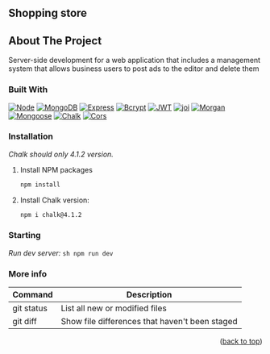## Shopping store

<!-- ABOUT THE PROJECT -->
## About The Project
Server-side development for a web application that includes a management system that allows business users to post ads to the editor and delete them

### Built With
 [![Node][Node.js]][Node-url]  [![MongoDB][MongoDB]][MongoDB-url]  [![Express][Express.js]][Express-url]  [![Bcrypt][Bcrypt.js]][Bcrypt-url]  [![JWT][JWT]][JWT-url]  [![joi][joi]][joi-url] [![Morgan][Morgan]][Morgan-url]
 [![Mongoose][Mongoose.js]][Mongoose-url]  [![Chalk][Chalk]][Chalk-url]  [![Cors][Cors]][Cors-url]



<!-- GETTING STARTED -->
### Installation

_Chalk should only 4.1.2 version._

1. Install NPM packages
   ```sh
   npm install
   ```
2. Install Chalk version:
   ```sh
   npm i chalk@4.1.2 
   ```
### Starting
 _Run dev server:_
    ```sh
    npm run dev
    ```

### More info   
| Command | Description |
| --- | --- |
| git status | List all new or modified files |
| git diff | Show file differences that haven't been staged |






<p align="right">(<a href="#readme-top">back to top</a>)</p>



<!-- MARKDOWN LINKS & IMAGES -->
<!-- https://www.markdownguide.org/basic-syntax/#reference-style-links -->
[contributors-shield]: https://img.shields.io/github/contributors/othneildrew/Best-README-Template.svg?style=for-the-badge
[contributors-url]: https://github.com/othneildrew/Best-README-Template/graphs/contributors
[forks-shield]: https://img.shields.io/github/forks/othneildrew/Best-README-Template.svg?style=for-the-badge
[forks-url]: https://github.com/othneildrew/Best-README-Template/network/members
[stars-shield]: https://img.shields.io/github/stars/othneildrew/Best-README-Template.svg?style=for-the-badge
[stars-url]: https://github.com/othneildrew/Best-README-Template/stargazers
[issues-shield]: https://img.shields.io/github/issues/othneildrew/Best-README-Template.svg?style=for-the-badge
[issues-url]: https://github.com/othneildrew/Best-README-Template/issues
[license-shield]: https://img.shields.io/github/license/othneildrew/Best-README-Template.svg?style=for-the-badge
[license-url]: https://github.com/othneildrew/Best-README-Template/blob/master/LICENSE.txt
[linkedin-shield]: https://img.shields.io/badge/-LinkedIn-black.svg?style=for-the-badge&logo=linkedin&colorB=555
[linkedin-url]: https://linkedin.com/in/othneildrew
[product-screenshot]: images/screenshot.png
[Node.js]: https://img.shields.io/badge/node.js-000000?style=for-the-badge&logo=nextdotjs&logoColor=white
[Node-url]: https://nodejs.org/
[MongoDB]: https://img.shields.io/badge/mongoDB-20232A?style=for-the-badge&logo=mongoDB&logoColor=green
[MongoDB-url]: https://www.mongodb.com/
[Express.js]: https://img.shields.io/badge/Express.js-35495E?style=for-the-badge&logo=expressjs&logoColor=4FC08D
[Express-url]: https://expressjs.com/
[Bcrypt.js]: https://img.shields.io/badge/Bcrypt.js-DD0031?style=for-the-badge&logo=bcrypt&logoColor=white
[Bcrypt-url]: https://yepcode.io/
[JWT]: https://img.shields.io/badge/JWT-4A4A55?style=for-the-badge&logo=jwt&logoColor=FF3E00
[JWT-url]: https://jwt.io/
[joi]: https://img.shields.io/badge/joi-FF2D20?style=for-the-badge&logo=joil&logoColor=white
[joi-url]:https://joi.dev/
[Morgan]: https://img.shields.io/badge/Morgan-563D7C?style=for-the-badge&logo=morgan&logoColor=white
[Morgan-url]:https://coralogix.com/
[Mongoose.js]: https://img.shields.io/badge/Mongoose-0769AD?style=for-the-badge&logo=mongoose&logoColor=white
[Mongoose-url]: https://mongoosejs.com/
[Chalk]: https://img.shields.io/badge/Chalk-8A2BE2?style=for-the-badge&logo=chalk&logoColor=white
[Chalk-url]: https://www.npmjs.com/package/chalk
[Cors]: https://img.shields.io/badge/Cors-0769AD?style=for-the-badge&logo=cors&logoColor=white
[Cors-url]: https://www.npmjs.com/package/cors

